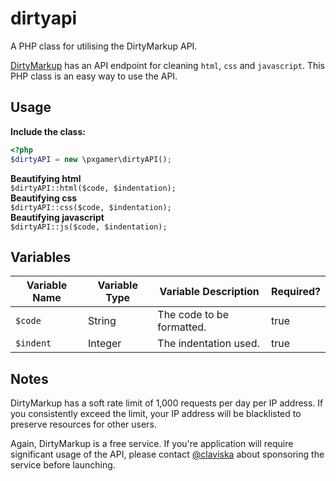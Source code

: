 # dirtyapi

A PHP class for utilising the DirtyMarkup API.


[DirtyMarkup](https://dirtymarkup.com/docs) has an API endpoint for cleaning `html`, `css` and `javascript`. This PHP class is an easy way to use the API.

## Usage

__Include the class:__
```php
<?php
$dirtyAPI = new \pxgamer\dirtyAPI();
```
__Beautifying html__  
`$dirtyAPI::html($code, $indentation);`  
__Beautifying css__  
`$dirtyAPI::css($code, $indentation);`  
__Beautifying javascript__  
`$dirtyAPI::js($code, $indentation);`  

## Variables

Variable Name | Variable Type | Variable Description      | Required?
------------- | ------------- | ------------------------- | ---------
`$code`       | String        | The code to be formatted. | true
`$indent`     | Integer       | The indentation used.     | true

## Notes

DirtyMarkup has a soft rate limit of 1,000 requests per day per IP address. If you consistently exceed the limit, your IP address will be blacklisted to preserve resources for other users.

Again, DirtyMarkup is a free service. If you're application will require significant usage of the API, please contact [@claviska](https://twitter.com/claviska) about sponsoring the service before launching.